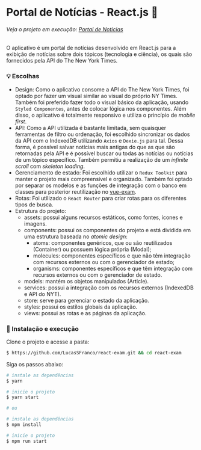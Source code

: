 # Portal de Notícias - React.js 📰

###### Veja o projeto em execução: [Portal de Notícias](https://brave-engelbart-cb0aae.netlify.app/) 

O aplicativo é um portal de notícias desenvolvido em React.js para a exibição de notícias sobre dois tópicos (tecnologia e ciência), os quais são fornecidos pela API do The New York Times.

### 💡 Escolhas
- Design: Como o aplicativo consome a API do The New York Times, foi optado por fazer um visual similar ao visual do próprio NY Times. Também foi preferido fazer todo o visual básico da aplicação, usando `Styled Componentes`, antes de colocar lógica nos componentes. Além disso, o aplicativo é totalmente responsivo e utiliza o princípio de _mobile first_.
- API: Como a API utilizada é bastante limitada, sem quaisquer ferramentas de filtro ou ordenação, foi escolhido sincronizar os dados da API com o IndexedDB utilizando `Axios` e `Dexie.js` para tal. Dessa forma, é possível salvar notícias mais antigas do que as que são retornadas pela API e é possível buscar ou todas as notícias ou notícias de um tópico específico. Também permitiu a realização de um _infinite scroll_ com _skeleton loading_.   
- Gerenciamento de estado: Foi escolhido utilizar o `Redux Toolkit` para manter o projeto mais compreensível e organizado. Também foi optado por separar os modelos e as funções de integração com o banco em classes para posterior reutilização no [vue-exam](https://github.com/LucasSFranco/vue-exam.git).
- Rotas: Foi utilizado o `React Router` para criar rotas para os diferentes tipos de busca.
- Estrutura do projeto:
  - assets: possui alguns recursos estáticos, como fontes, ícones e imagens.
  - components: possui os componentes do projeto e está dividida em uma estrutura baseada no _atomic design_:
    - atoms: componentes genéricos, que ou são reutilizados (Container) ou possuem lógica própria (Modal);
    - molecules: componentes específicos e que não têm integração com recursos externos ou com o gerenciador de estado;
    - organisms: componentes específicos e que têm integração com recursos externos ou com o gerenciador de estado.
  - models: mantém os objetos manipulados (Article).
  - services: possui a integração com os recursos externos (IndexedDB e API do NYT).
  - store: serve para gerenciar o estado da aplicação. 
  - styles: possui os estilos globais da aplicação.
  - views: possui as rotas e as páginas da aplicação.
  
### 🔧 Instalação e execução
Clone o projeto e acesse a pasta:
```bash
$ https://github.com/LucasSFranco/react-exam.git && cd react-exam
```

Siga os passos abaixo:
```bash
# instale as dependências
$ yarn

# inicie o projeto
$ yarn start

# ou

# instale as dependências
$ npm install

# inicie o projeto
$ npm run start
```

